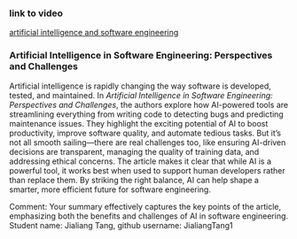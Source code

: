 ### link to video
[artificial intelligence and software engineering](https://ieeexplore.ieee.org/document/10176436)

### Artificial Intelligence in Software Engineering: Perspectives and Challenges
Artificial intelligence is rapidly changing the way software is developed, tested, and maintained. In *Artificial Intelligence in Software Engineering: Perspectives and Challenges*, the authors explore how AI-powered tools are streamlining everything from writing code to detecting bugs and predicting maintenance issues. They highlight the exciting potential of AI to boost productivity, improve software quality, and automate tedious tasks. But it’s not all smooth sailing—there are real challenges too, like ensuring AI-driven decisions are transparent, managing the quality of training data, and addressing ethical concerns. The article makes it clear that while AI is a powerful tool, it works best when used to support human developers rather than replace them. By striking the right balance, AI can help shape a smarter, more efficient future for software engineering.

Comment: Your summary effectively captures the key points of the article, emphasizing both the benefits and challenges of AI in software engineering. 
Student name: Jialiang Tang, github username: JialiangTang1
